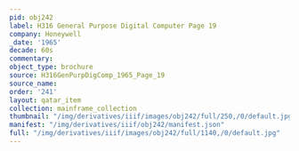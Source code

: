 ```yaml
---
pid: obj242
label: H316 General Purpose Digital Computer Page 19
company: Honeywell
_date: '1965'
decade: 60s
commentary:
object_type: brochure
source: H316GenPurpDigComp_1965_Page_19
source_name:
order: '241'
layout: qatar_item
collection: mainframe_collection
thumbnail: "/img/derivatives/iiif/images/obj242/full/250,/0/default.jpg"
manifest: "/img/derivatives/iiif/obj242/manifest.json"
full: "/img/derivatives/iiif/images/obj242/full/1140,/0/default.jpg"
---
```

